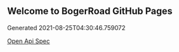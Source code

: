 ## Welcome to BogerRoad GitHub Pages

Generated 2021-08-25T04:30:46.759072

[Open Api Spec](./openapi.yaml)
